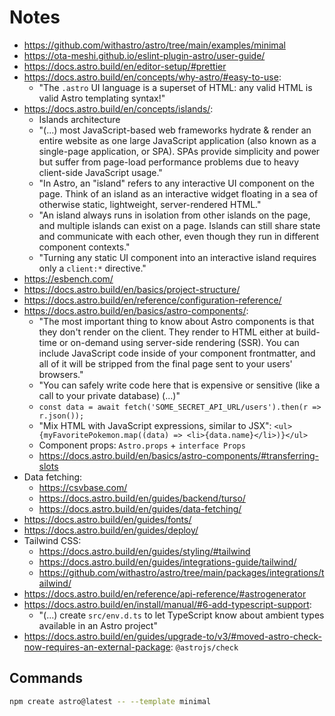 # Notes

- https://github.com/withastro/astro/tree/main/examples/minimal
- https://ota-meshi.github.io/eslint-plugin-astro/user-guide/
- https://docs.astro.build/en/editor-setup/#prettier
- https://docs.astro.build/en/concepts/why-astro/#easy-to-use:
  - "The `.astro` UI language is a superset of HTML: any valid HTML is valid Astro templating syntax!"
- https://docs.astro.build/en/concepts/islands/:
  - Islands architecture
  - "(...) most JavaScript-based web frameworks hydrate & render an entire website as one large JavaScript application (also known as a single-page application, or SPA). SPAs provide simplicity and power but suffer from page-load performance problems due to heavy client-side JavaScript usage."
  - "In Astro, an "island" refers to any interactive UI component on the page. Think of an island as an interactive widget floating in a sea of otherwise static, lightweight, server-rendered HTML."
  - "An island always runs in isolation from other islands on the page, and multiple islands can exist on a page. Islands can still share state and communicate with each other, even though they run in different component contexts."
  - "Turning any static UI component into an interactive island requires only a `client:*` directive."
- https://esbench.com/
- https://docs.astro.build/en/basics/project-structure/
- https://docs.astro.build/en/reference/configuration-reference/
- https://docs.astro.build/en/basics/astro-components/:
  - "The most important thing to know about Astro components is that they don't render on the client. They render to HTML either at build-time or on-demand using server-side rendering (SSR). You can include JavaScript code inside of your component frontmatter, and all of it will be stripped from the final page sent to your users' browsers."
  - "You can safely write code here that is expensive or sensitive (like a call to your private database) (...)"
  - `const data = await fetch('SOME_SECRET_API_URL/users').then(r => r.json());`
  - "Mix HTML with JavaScript expressions, similar to JSX": `<ul>{myFavoritePokemon.map((data) => <li>{data.name}</li>)}</ul>`
  - Component props: `Astro.props` + `interface Props`
  - https://docs.astro.build/en/basics/astro-components/#transferring-slots
- Data fetching:
  - https://csvbase.com/
  - https://docs.astro.build/en/guides/backend/turso/
  - https://docs.astro.build/en/guides/data-fetching/
- https://docs.astro.build/en/guides/fonts/
- https://docs.astro.build/en/guides/deploy/
- Tailwind CSS:
  - https://docs.astro.build/en/guides/styling/#tailwind
  - https://docs.astro.build/en/guides/integrations-guide/tailwind/
  - https://github.com/withastro/astro/tree/main/packages/integrations/tailwind/
- https://docs.astro.build/en/reference/api-reference/#astrogenerator
- https://docs.astro.build/en/install/manual/#6-add-typescript-support:
  - "(...) create `src/env.d.ts` to let TypeScript know about ambient types available in an Astro project"
- https://docs.astro.build/en/guides/upgrade-to/v3/#moved-astro-check-now-requires-an-external-package: `@astrojs/check`

## Commands

```bash
npm create astro@latest -- --template minimal
```
